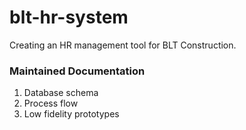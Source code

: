 # blt-hr-system
Creating an HR management tool for BLT Construction.

### Maintained Documentation
1. Database schema
2. Process flow
3. Low fidelity prototypes